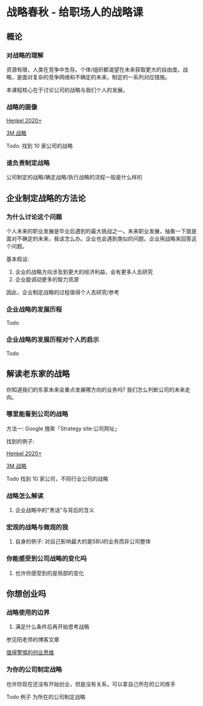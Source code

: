 # 战略春秋 - 给职场人的战略课

## 概论

### 对战略的理解

资源有限，人类在竞争中生存。个体/组织都渴望在未来获取更大的自由度。战略，是面对复杂的竞争网络和不确定的未来，制定的一系列对应措施。

本课程核心在于讨论公司的战略与我们个人的发展。

### 战略的画像

[Henkel 2020+](https://www.henkel.cn/company/strategy#Tab-725126_1)

[3M 战略](https://news.3m.com/press-release/company/3m-ceo-outlines-strategies-future-and-sets-five-year-financial-targets)

Todo: 找到 10 家公司的战略

### 谁负责制定战略

公司制定的战略/确定战略/执行战略的流程一般是什么样的


## 企业制定战略的方法论

### 为什么讨论这个问题

个人未来的职业发展是毕业后遇到的最大挑战之一。未来职业发展，抽象一下就是面对不确定的未来，我该怎么办。企业也会遇到类似的问题。企业用战略来回答这个问题。

基本假设:

1. 企业的战略方向涉及到更大的经济利益，会有更多人去研究
2. 企业能调动更多的智力资源

因此，企业制定战略的过程值得个人去研究/参考

### 企业战略的发展历程

Todo


### 企业战略的发展历程对个人的启示

Todo



## 解读老东家的战略

你知道我们的东家未来会重点发展哪方向的业务吗? 我们怎么判断公司的未来走向。

### 哪里能看到公司的战略

方法一: Google 搜索「Strategy site:公司网址」

找到的例子: 

[Henkel 2020+](https://www.henkel.cn/company/strategy#Tab-725126_1)

[3M 战略](https://news.3m.com/press-release/company/3m-ceo-outlines-strategies-future-and-sets-five-year-financial-targets)


Todo 找到 10 家公司，不同行业公司的战略

### 战略怎么解读

1. 企业战略中的"黑话"与背后的含义

### 宏观的战略与微观的我

1. 自身的例子: 对自己影响最大的是SBU的业务而非公司整体

### 你能感受到公司战略的变化吗

1. 也许你感受到的是局部的变化


## 你想创业吗

### 战略使用的边界

1. 满足什么条件后再开始思考战略

参见阳老师的博客文章

[值得警惕的创业思维](https://www.yangzhiping.com/psy/strategy-tactics.html)


### 为你的公司制定战略


也许你现在还没有开始创业，但是没有关系，可以拿自己所在的公司练手

Todo 例子 为所在的公司制定战略



















